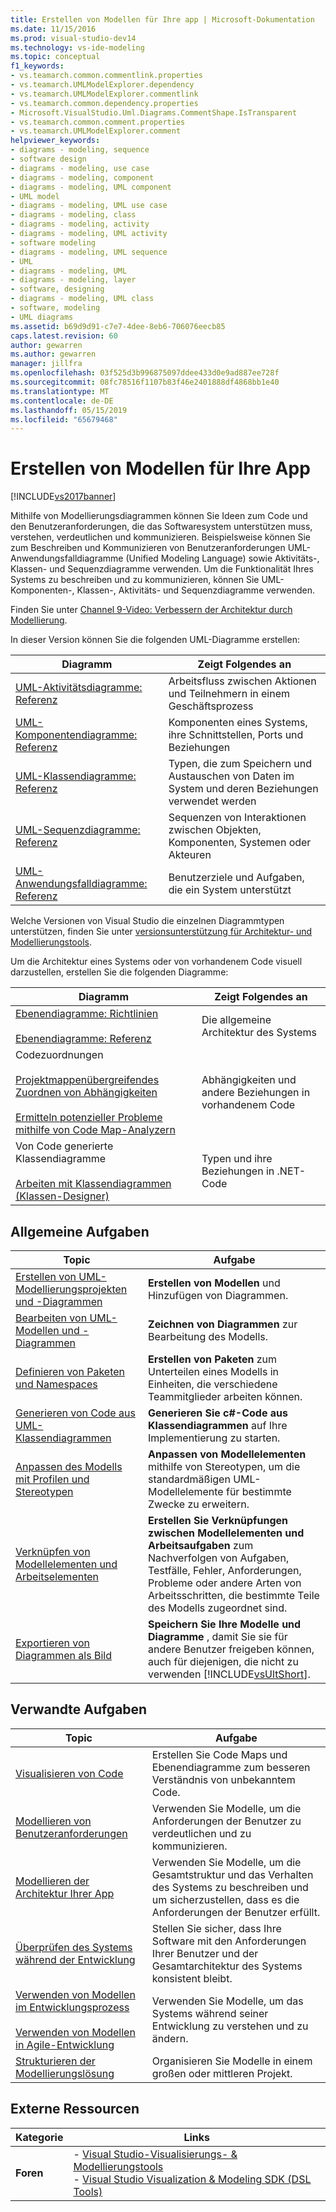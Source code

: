 ```yaml
---
title: Erstellen von Modellen für Ihre app | Microsoft-Dokumentation
ms.date: 11/15/2016
ms.prod: visual-studio-dev14
ms.technology: vs-ide-modeling
ms.topic: conceptual
f1_keywords:
- vs.teamarch.common.commentlink.properties
- vs.teamarch.UMLModelExplorer.dependency
- vs.teamarch.UMLModelExplorer.commentlink
- vs.teamarch.common.dependency.properties
- Microsoft.VisualStudio.Uml.Diagrams.CommentShape.IsTransparent
- vs.teamarch.common.comment.properties
- vs.teamarch.UMLModelExplorer.comment
helpviewer_keywords:
- diagrams - modeling, sequence
- software design
- diagrams - modeling, use case
- diagrams - modeling, component
- diagrams - modeling, UML component
- UML model
- diagrams - modeling, UML use case
- diagrams - modeling, class
- diagrams - modeling, activity
- diagrams - modeling, UML activity
- software modeling
- diagrams - modeling, UML sequence
- UML
- diagrams - modeling, UML
- diagrams - modeling, layer
- software, designing
- diagrams - modeling, UML class
- software, modeling
- UML diagrams
ms.assetid: b69d9d91-c7e7-4dee-8eb6-706076eecb85
caps.latest.revision: 60
author: gewarren
ms.author: gewarren
manager: jillfra
ms.openlocfilehash: 03f525d3b996875097ddee433d0e9ad887ee728f
ms.sourcegitcommit: 08fc78516f1107b83f46e2401888df4868bb1e40
ms.translationtype: MT
ms.contentlocale: de-DE
ms.lasthandoff: 05/15/2019
ms.locfileid: "65679468"
---
```

# <a name="create-models-for-your-app"></a>Erstellen von Modellen für Ihre App
[!INCLUDE[vs2017banner](../includes/vs2017banner.md)]

Mithilfe von Modellierungsdiagrammen können Sie Ideen zum Code und den Benutzeranforderungen, die das Softwaresystem unterstützen muss, verstehen, verdeutlichen und kommunizieren. Beispielsweise können Sie zum Beschreiben und Kommunizieren von Benutzeranforderungen UML-Anwendungsfalldiagramme (Unified Modeling Language) sowie Aktivitäts-, Klassen- und Sequenzdiagramme verwenden. Um die Funktionalität Ihres Systems zu beschreiben und zu kommunizieren, können Sie UML-Komponenten-, Klassen-, Aktivitäts- und Sequenzdiagramme verwenden.  
  
 Finden Sie unter [Channel 9-Video: Verbessern der Architektur durch Modellierung](http://go.microsoft.com/fwlink/?LinkID=252078).  
  
 In dieser Version können Sie die folgenden UML-Diagramme erstellen:  
  
|**Diagramm**|**Zeigt Folgendes an**|  
|-----------------|---------------|  
|[UML-Aktivitätsdiagramme: Referenz](../modeling/uml-activity-diagrams-reference.md)|Arbeitsfluss zwischen Aktionen und Teilnehmern in einem Geschäftsprozess|  
|[UML-Komponentendiagramme: Referenz](../modeling/uml-component-diagrams-reference.md)|Komponenten eines Systems, ihre Schnittstellen, Ports und Beziehungen|  
|[UML-Klassendiagramme: Referenz](../modeling/uml-class-diagrams-reference.md)|Typen, die zum Speichern und Austauschen von Daten im System und deren Beziehungen verwendet werden|  
|[UML-Sequenzdiagramme: Referenz](../modeling/uml-sequence-diagrams-reference.md)|Sequenzen von Interaktionen zwischen Objekten, Komponenten, Systemen oder Akteuren|  
|[UML-Anwendungsfalldiagramme: Referenz](../modeling/uml-use-case-diagrams-reference.md)|Benutzerziele und Aufgaben, die ein System unterstützt|  
  
 Welche Versionen von Visual Studio die einzelnen Diagrammtypen unterstützen, finden Sie unter [versionsunterstützung für Architektur- und Modellierungstools](../modeling/what-s-new-for-design-in-visual-studio.md#VersionSupport).  
  
 Um die Architektur eines Systems oder von vorhandenem Code visuell darzustellen, erstellen Sie die folgenden Diagramme:  
  
|**Diagramm**|**Zeigt Folgendes an**|  
|-----------------|---------------|  
|[Ebenendiagramme: Richtlinien](../modeling/layer-diagrams-guidelines.md)<br /><br /> [Ebenendiagramme: Referenz](../modeling/layer-diagrams-reference.md)|Die allgemeine Architektur des Systems|  
|Codezuordnungen<br /><br /> [Projektmappenübergreifendes Zuordnen von Abhängigkeiten](../modeling/map-dependencies-across-your-solutions.md)<br /><br /> [Ermitteln potenzieller Probleme mithilfe von Code Map-Analyzern](../modeling/find-potential-problems-using-code-map-analyzers.md)|Abhängigkeiten und andere Beziehungen in vorhandenem Code|  
|Von Code generierte Klassendiagramme<br /><br /> [Arbeiten mit Klassendiagrammen (Klassen-Designer)](../ide/working-with-class-diagrams-class-designer.md)|Typen und ihre Beziehungen in .NET-Code|  
  
## <a name="common-tasks"></a>Allgemeine Aufgaben  
  
|**Topic**|**Aufgabe**|  
|---------------|--------------|  
|[Erstellen von UML-Modellierungsprojekten und -Diagrammen](../modeling/create-uml-modeling-projects-and-diagrams.md)|**Erstellen von Modellen** und Hinzufügen von Diagrammen.|  
|[Bearbeiten von UML-Modellen und -Diagrammen](../modeling/edit-uml-models-and-diagrams.md)|**Zeichnen von Diagrammen** zur Bearbeitung des Modells.|  
|[Definieren von Paketen und Namespaces](../modeling/define-packages-and-namespaces.md)|**Erstellen von Paketen** zum Unterteilen eines Modells in Einheiten, die verschiedene Teammitglieder arbeiten können.|  
|[Generieren von Code aus UML-Klassendiagrammen](../modeling/generate-code-from-uml-class-diagrams.md)|**Generieren Sie c#-Code aus Klassendiagrammen** auf Ihre Implementierung zu starten.|  
|[Anpassen des Modells mit Profilen und Stereotypen](../modeling/customize-your-model-with-profiles-and-stereotypes.md)|**Anpassen von Modellelementen** mithilfe von Stereotypen, um die standardmäßigen UML-Modellelemente für bestimmte Zwecke zu erweitern.|  
|[Verknüpfen von Modellelementen und Arbeitselementen](../modeling/link-model-elements-and-work-items.md)|**Erstellen Sie Verknüpfungen zwischen Modellelementen und Arbeitsaufgaben** zum Nachverfolgen von Aufgaben, Testfälle, Fehler, Anforderungen, Probleme oder andere Arten von Arbeitsschritten, die bestimmte Teile des Modells zugeordnet sind.|  
|[Exportieren von Diagrammen als Bild](../modeling/export-diagrams-as-images.md)|**Speichern Sie Ihre Modelle und Diagramme** , damit Sie sie für andere Benutzer freigeben können, auch für diejenigen, die nicht zu verwenden [!INCLUDE[vsUltShort](../includes/vsultshort-md.md)].|  
  
## <a name="related-tasks"></a>Verwandte Aufgaben  
  
|**Topic**|**Aufgabe**|  
|---------------|--------------|  
|[Visualisieren von Code](../modeling/visualize-code.md)|Erstellen Sie Code Maps und Ebenendiagramme zum besseren Verständnis von unbekanntem Code.|  
|[Modellieren von Benutzeranforderungen](../modeling/model-user-requirements.md)|Verwenden Sie Modelle, um die Anforderungen der Benutzer zu verdeutlichen und zu kommunizieren.|  
|[Modellieren der Architektur Ihrer App](../modeling/model-your-app-s-architecture.md)|Verwenden Sie Modelle, um die Gesamtstruktur und das Verhalten des Systems zu beschreiben und um sicherzustellen, dass es die Anforderungen der Benutzer erfüllt.|  
|[Überprüfen des Systems während der Entwicklung](../modeling/validate-your-system-during-development.md)|Stellen Sie sicher, dass Ihre Software mit den Anforderungen Ihrer Benutzer und der Gesamtarchitektur des Systems konsistent bleibt.|  
|[Verwenden von Modellen im Entwicklungsprozess](../modeling/use-models-in-your-development-process.md)<br /><br /> [Verwenden von Modellen in Agile-Entwicklung](https://msdn.microsoft.com/592ac27c-3d3e-454a-9c38-b76658ed137f)|Verwenden Sie Modelle, um das Systems während seiner Entwicklung zu verstehen und zu ändern.|  
|[Strukturieren der Modellierungslösung](../modeling/structure-your-modeling-solution.md)|Organisieren Sie Modelle in einem großen oder mittleren Projekt.|  
  
## <a name="external-resources"></a>Externe Ressourcen  
  
|**Kategorie**|**Links**|  
|------------------|---------------|  
|**Foren**|-   [Visual Studio-Visualisierungs- & Modellierungstools](http://go.microsoft.com/fwlink/?LinkId=184720)<br />-   [Visual Studio Visualization & Modeling SDK (DSL Tools)](http://go.microsoft.com/fwlink/?LinkId=184721)|
